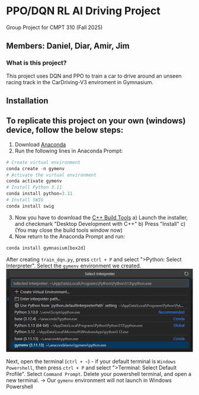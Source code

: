 # PPO/DQN RL AI Driving Project 
Group Project for CMPT 310 (Fall 2025)

Members: Daniel, Diar, Amir, Jim
---
### What is this project?
This project uses DQN and PPO to train a car to drive around an unseen racing track in the CarDriving-V3 enviroment in Gymnasium.

Installation
---
To replicate this project on your own (windows) device, follow the below steps:
---
1. Download [Anaconda](https://www.anaconda.com/download)
2. Run the following lines in Anaconda Prompt:
```python
# Create virtual environment
conda create -n gymenv
# Activate the virtual environment
conda activate gymenv
# Install Python 3.11
conda install python=3.11
# Install SWIG
conda install swig
```
3. Now you have to download the [C++ Build Tools](https://visualstudio.microsoft.com/visual-cpp-build-tools)
    a) Launch the installer, and checkmark "Desktop Development with C++"
    b) Press "Install"
    c) (You may close the build tools window now)
4. Now return to the Anaconda Prompt and run:
```python
conda install gymnasium[box2d]
```
After creating `train_dqn.py`, press `ctrl + P` and select ">Python: Select Interpreter". Select the `gymenv` environment we created. ![Select the `gymenv` environment](image.png)

Next, open the terminal (`ctrl + ~`) - if your default terminal is `Windows Powershell`, then press `ctrl + P` and select ">Terminal: Select Default Profile". Select `Command Prompt`. Delete your powershell terminal, and open a new terminal.
-> Our `gymenv` environment will not launch in Windows Powershell

